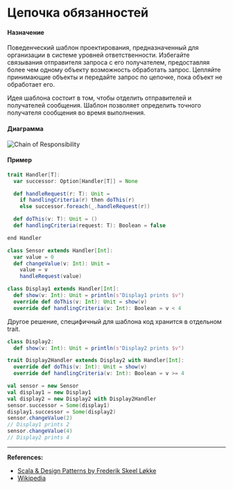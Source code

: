 # Цепочка обязанностей

#### Назначение

Поведенческий шаблон проектирования, предназначенный для организации в системе уровней ответственности.
Избегайте связывания отправителя запроса с его получателем, 
предоставляя более чем одному объекту возможность обработать запрос. 
Цепляйте принимающие объекты и передайте запрос по цепочке, пока объект не обработает его. 

Идея шаблона состоит в том, чтобы отделить отправителей и получателей сообщения. 
Шаблон позволяет определить точного получателя сообщения во время выполнения.

#### Диаграмма

![Chain of Responsibility](https://upload.wikimedia.org/wikipedia/ru/a/ae/Chain.png)

#### Пример

```scala
trait Handler[T]:
  var successor: Option[Handler[T]] = None

  def handleRequest(r: T): Unit =
    if handlingCriteria(r) then doThis(r)
    else successor.foreach(_.handleRequest(r))

  def doThis(v: T): Unit = ()
  def handlingCriteria(request: T): Boolean = false

end Handler
```

```scala
class Sensor extends Handler[Int]:
  var value = 0
  def changeValue(v: Int): Unit =
    value = v
    handleRequest(value)

class Display1 extends Handler[Int]:
  def show(v: Int): Unit = println(s"Display1 prints $v")
  override def doThis(v: Int): Unit = show(v)
  override def handlingCriteria(v: Int): Boolean = v < 4
```

Другое решение, специфичный для шаблона код хранится в отдельном trait.

```scala
class Display2:
  def show(v: Int): Unit = println(s"Display2 prints $v")

trait Display2Handler extends Display2 with Handler[Int]:
  override def doThis(v: Int): Unit = show(v)
  override def handlingCriteria(v: Int): Boolean = v >= 4
```

```scala
val sensor = new Sensor
val display1 = new Display1
val display2 = new Display2 with Display2Handler
sensor.successor = Some(display1)
display1.successor = Some(display2)
sensor.changeValue(2)
// Display1 prints 2
sensor.changeValue(4)
// Display2 prints 4
```


---

**References:**
- [Scala & Design Patterns by Frederik Skeel Løkke](https://www.scala-lang.org/old/sites/default/files/FrederikThesis.pdf)
- [Wikipedia](https://ru.wikipedia.org/wiki/%D0%A6%D0%B5%D0%BF%D0%BE%D1%87%D0%BA%D0%B0_%D0%BE%D0%B1%D1%8F%D0%B7%D0%B0%D0%BD%D0%BD%D0%BE%D1%81%D1%82%D0%B5%D0%B9)
